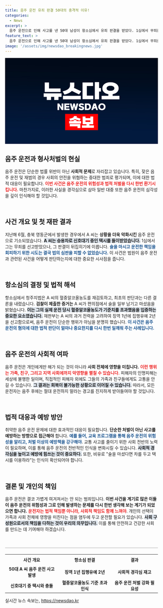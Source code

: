 ```yaml
---
title: 음주 운전 유죄 판결 50대의 충격적 이유!
categories:
  - News
excerpt: >
  음주 운전으로 인해 사고를 낸 50대 남성이 항소심에서 유죄 판결을 받았다. 1심에서 무죄를 선고받은 그는 사고 후 편의점에서 음주하며 혈중알코올 농도가 기준치를 초과한 것으로 확인됐다.
feature_text: >
  음주 운전으로 인해 사고를 낸 50대 남성이 항소심에서 유죄 판결을 받았다. 1심에서 무죄를 선고받은 그는 사고 후 편의점에서 음주하며 혈중알코올 농도가 기준치를 초과한 것으로 확인됐다.
image: '/assets/img/newsdao_breakingnews.jpg'
---
```


<p><img src="/assets/img/newsdao_breakingnews.jpg" alt="firstkoreanews 속보" /></p>

<h2 data-ke-size="size26">음주 운전과 형사처벌의 현실</h2>

<p data-ke-size="size16">음주 운전은 단순한 법률 위반이 아닌 <b>사회적 문제</b>로 자리잡고 있습니다. 특히, 잦은 음주 운전 및 재범의 경우 사회의 안전을 위협하는 중대한 범죄로 평가되며, 이에 대한 법적 대응이 필요합니다. <b><span style="color: #ee2323;">이번 사건은 음주 운전의 위험성과 법적 처벌을 다시 한번 환기시킵니다.</span></b> 마찬가지로, 이러한 사실을 경각심으로 삼아 일반 대중 또한 음주 운전의 심각성을 깊이 인식해야 할 것입니다.</p>

<p data-ke-size="size16">&nbsp;</p>

<h2 data-ke-size="size26">사건 개요 및 첫 재판 결과</h2>

<p data-ke-size="size16">지난해 6월, 충북 영동군에서 발생한 경우에서 A 씨는 <b>상황을 더욱 악화시킨</b> 음주 운전으로 기소되었습니다. <b><span style="background-color: #21538527;">A 씨는 승용차로 신호대기 중인 택시를 들이받았습니다.</span></b> 1심에서 그는 무죄를 선고받았으나, 그 판결이 뒤집히기에 이릅니다. <b><span style="color: #1a5490;">술을 마시고 운전한 책임을 회피하기 위한 시도는 결국 법의 심판을 피할 수 없었습니다.</span></b> 이 사건은 법원이 음주 운전과 관련된 사건을 어떻게 판단하는지에 대한 중요한 시사점을 줍니다.</p>

<p data-ke-size="size16">&nbsp;</p>

<h2 data-ke-size="size26">항소심의 결정 및 법적 해석</h2>

<p data-ke-size="size16">항소심에서 청주지법은 A 씨의 혈중알코올농도를 재검토하고, 최초의 판단과는 다른 결론을 내렸습니다. <b>검찰이 제출한 증거는</b> A 씨가 편의점에서 술을 일부 남기고 마셨음을 밝혔습니다. <b><span style="background-color: #21538527;">이는 그의 실제 운전 당시 혈중알코올농도가 기준치를 초과했음을 입증하는 중요한 요소였습니다.</span></b> 재판부는 A 씨의 과거 전력을 고려하여 징역 1년에 집행유예 2년을 선고함으로써, 음주 운전이 단순한 행위가 아님을 분명히 했습니다. <b><span style="color: #1a5490;">이 사건은 음주 운전의 혐의에 대한 법적 판단이 얼마나 중요한지를 다시 한번 일깨워 주는 사례입니다.</span></b></p>

<p data-ke-size="size16">&nbsp;</p>

<h2 data-ke-size="size26">음주 운전의 사회적 여파</h2>

<p data-ke-size="size16">음주 운전은 개인에게만 해가 되는 것이 아니라 <b>사회 전체에 영향을 미칩니다.</b> <b><span style="color: #ee2323;">이런 행위는 가족, 친구, 그리고 지역 사회에까지 악영향을 펼칠 수 있습니다.</span></b> 피해자의 인명피해는 세상에 불행한 일이며, 직접적인 피해자 외에도 그들의 가족과 친구들에게도 고통을 안길 수 있습니다. <b><span style="background-color: #21538527;">그 결과는 회복이 불가능한 상황으로 이어질 수 있습니다.</span></b> 따라서, 모든 운전자는 음주 후에는 절대 운전하지 말라는 경고를 진지하게 받아들여야 할 것입니다.</p>

<p data-ke-size="size16">&nbsp;</p>

<h2 data-ke-size="size26">법적 대응과 예방 방안</h2>

<p data-ke-size="size16">취약한 음주 운전 문제에 대한 효과적인 대응이 필요합니다. <b>단순한 처벌이 아닌 사고를 예방하는 방향으로 접근해야</b> 합니다. <b><span style="color: #1a5490;">예를 들어, 교육 프로그램을 통해 음주 운전의 위험성을 알리고, 처벌 이상의 예방책을 강구해야</span></b>. 교통 사고를 줄이기 위한 사회 전반의 노력이 필요하며, 이를 통해 음주 운전의 전반적인 인식을 변화시킬 수 있습니다. <b><span style="background-color: #21538527;">사회적 경각심을 높이고 예방에 힘쓰는 것이 중요하다.</span></b> 또한, 비유로 "술을 마셨다면 차를 두고 택시를 이용하라"는 인식이 확산되어야 합니다.</p>

<p data-ke-size="size16">&nbsp;</p>

<h2 data-ke-size="size26">결론 및 개인의 책임</h2>

<p data-ke-size="size16">음주 운전은 결코 가볍게 여겨져서는 안 되는 범죄입니다. <b>이번 사건을 계기로 많은 이들이 음주 운전의 위험성과 그로 인해 발생하는 문제를 다시 한번 생각해 보는 계기가 되었으면 합니다.</b> <b><span style="color: #ee2323;">운전자는 법적 책임뿐 아니라, 사회적 책임도 함께 느껴야</span></b>. 개인의 선택이 가족과 사회 전체에 영향을 미친다는 점을 염두에 두고 운전할 필요가 있습니다. <b><span style="background-color: #21538527;">사회 구성원으로서의 책임을 다하는 것이 우리의 의무입니다.</span></b> 이를 통해 안전하고 건강한 사회를 만드는 데 기여해야 하겠습니다.</p>

<p data-ke-size="size16">&nbsp;</p>

<hr style="height:2px; border:none; background-color:#ccc; margin:20px 0;" />

<table style="width: 100%; border-collapse: collapse;">
<tr>
<td style="text-align: center; height: 30px;"><b>사건 개요</b></td>
<td style="text-align: center; height: 30px;"><b>항소심 판결</b></td>
<td style="text-align: center; height: 30px;"><b>결과</b></td>
</tr>
<tr>
<td style="text-align: center; height: 17px;"><b>50대 A 씨 음주 운전 사고 발생</b></td>
<td style="text-align: center; height: 17px;"><b>징역 1년 집행유예 2년</b></td>
<td style="text-align: center; height: 17px;"><b>사회적 경각심 재고</b></td>
</tr>
<tr>
<td style="text-align: center; height: 17px;"><b>신호대기 중 택시와 충돌</b></td>
<td style="text-align: center; height: 17px;"><b>혈중알코올농도 기준 초과 인식</b></td>
<td style="text-align: center; height: 17px;"><b>음주 운전 처벌 강화 필요성</b></td>
</tr>
</table>
실시간 뉴스 속보는, <a href="https://newsdao.kr" rel="dofollow">https://newsdao.kr</a>



